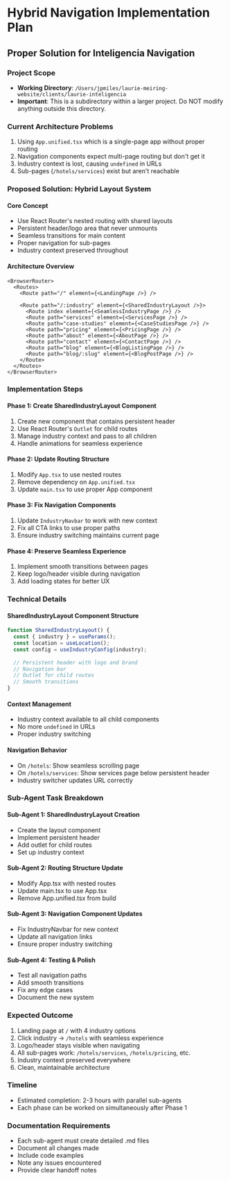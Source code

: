 # Hybrid Navigation Implementation Plan
## Proper Solution for Inteligencia Navigation

### Project Scope
- **Working Directory**: `/Users/jpmiles/laurie-meiring-website/clients/laurie-inteligencia`
- **Important**: This is a subdirectory within a larger project. Do NOT modify anything outside this directory.

### Current Architecture Problems
1. Using `App.unified.tsx` which is a single-page app without proper routing
2. Navigation components expect multi-page routing but don't get it
3. Industry context is lost, causing `undefined` in URLs
4. Sub-pages (`/hotels/services`) exist but aren't reachable

### Proposed Solution: Hybrid Layout System

#### Core Concept
- Use React Router's nested routing with shared layouts
- Persistent header/logo area that never unmounts
- Seamless transitions for main content
- Proper navigation for sub-pages
- Industry context preserved throughout

#### Architecture Overview
```
<BrowserRouter>
  <Routes>
    <Route path="/" element={<LandingPage />} />
    
    <Route path="/:industry" element={<SharedIndustryLayout />}>
      <Route index element={<SeamlessIndustryPage />} />
      <Route path="services" element={<ServicesPage />} />
      <Route path="case-studies" element={<CaseStudiesPage />} />
      <Route path="pricing" element={<PricingPage />} />
      <Route path="about" element={<AboutPage />} />
      <Route path="contact" element={<ContactPage />} />
      <Route path="blog" element={<BlogListingPage />} />
      <Route path="blog/:slug" element={<BlogPostPage />} />
    </Route>
  </Routes>
</BrowserRouter>
```

### Implementation Steps

#### Phase 1: Create SharedIndustryLayout Component
1. Create new component that contains persistent header
2. Use React Router's `Outlet` for child routes
3. Manage industry context and pass to all children
4. Handle animations for seamless experience

#### Phase 2: Update Routing Structure
1. Modify `App.tsx` to use nested routes
2. Remove dependency on `App.unified.tsx`
3. Update `main.tsx` to use proper App component

#### Phase 3: Fix Navigation Components
1. Update `IndustryNavbar` to work with new context
2. Fix all CTA links to use proper paths
3. Ensure industry switching maintains current page

#### Phase 4: Preserve Seamless Experience
1. Implement smooth transitions between pages
2. Keep logo/header visible during navigation
3. Add loading states for better UX

### Technical Details

#### SharedIndustryLayout Component Structure
```typescript
function SharedIndustryLayout() {
  const { industry } = useParams();
  const location = useLocation();
  const config = useIndustryConfig(industry);
  
  // Persistent header with logo and brand
  // Navigation bar
  // Outlet for child routes
  // Smooth transitions
}
```

#### Context Management
- Industry context available to all child components
- No more `undefined` in URLs
- Proper industry switching

#### Navigation Behavior
- On `/hotels`: Show seamless scrolling page
- On `/hotels/services`: Show services page below persistent header
- Industry switcher updates URL correctly

### Sub-Agent Task Breakdown

#### Sub-Agent 1: SharedIndustryLayout Creation
- Create the layout component
- Implement persistent header
- Add outlet for child routes
- Set up industry context

#### Sub-Agent 2: Routing Structure Update
- Modify App.tsx with nested routes
- Update main.tsx to use App.tsx
- Remove App.unified.tsx from build

#### Sub-Agent 3: Navigation Component Updates
- Fix IndustryNavbar for new context
- Update all navigation links
- Ensure proper industry switching

#### Sub-Agent 4: Testing & Polish
- Test all navigation paths
- Add smooth transitions
- Fix any edge cases
- Document the new system

### Expected Outcome
1. Landing page at `/` with 4 industry options
2. Click industry → `/hotels` with seamless experience
3. Logo/header stays visible when navigating
4. All sub-pages work: `/hotels/services`, `/hotels/pricing`, etc.
5. Industry context preserved everywhere
6. Clean, maintainable architecture

### Timeline
- Estimated completion: 2-3 hours with parallel sub-agents
- Each phase can be worked on simultaneously after Phase 1

### Documentation Requirements
- Each sub-agent must create detailed .md files
- Document all changes made
- Include code examples
- Note any issues encountered
- Provide clear handoff notes